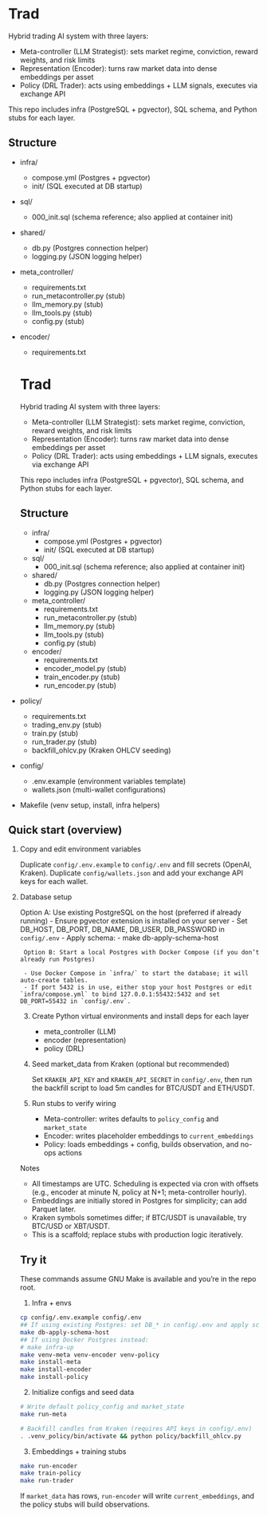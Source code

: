 # Trad

Hybrid trading AI system with three layers:

- Meta-controller (LLM Strategist): sets market regime, conviction, reward weights, and risk limits
- Representation (Encoder): turns raw market data into dense embeddings per asset
- Policy (DRL Trader): acts using embeddings + LLM signals, executes via exchange API

This repo includes infra (PostgreSQL + pgvector), SQL schema, and Python stubs for each layer.

## Structure

- infra/
	- compose.yml (Postgres + pgvector)
	- init/ (SQL executed at DB startup)
- sql/
	- 000_init.sql (schema reference; also applied at container init)
- shared/
	- db.py (Postgres connection helper)
	- logging.py (JSON logging helper)
- meta_controller/
	- requirements.txt
	- run_metacontroller.py (stub)
	- llm_memory.py (stub)
	- llm_tools.py (stub)
	- config.py (stub)
- encoder/
	- requirements.txt
	# Trad

	Hybrid trading AI system with three layers:

	- Meta-controller (LLM Strategist): sets market regime, conviction, reward weights, and risk limits
	- Representation (Encoder): turns raw market data into dense embeddings per asset
	- Policy (DRL Trader): acts using embeddings + LLM signals, executes via exchange API

	This repo includes infra (PostgreSQL + pgvector), SQL schema, and Python stubs for each layer.

	## Structure

	- infra/
		- compose.yml (Postgres + pgvector)
		- init/ (SQL executed at DB startup)
	- sql/
		- 000_init.sql (schema reference; also applied at container init)
	- shared/
		- db.py (Postgres connection helper)
		- logging.py (JSON logging helper)
	- meta_controller/
		- requirements.txt
		- run_metacontroller.py (stub)
		- llm_memory.py (stub)
		- llm_tools.py (stub)
		- config.py (stub)
	- encoder/
		- requirements.txt
		- encoder_model.py (stub)
		- train_encoder.py (stub)
		- run_encoder.py (stub)
- policy/
	- requirements.txt
	- trading_env.py (stub)
	- train.py (stub)
	- run_trader.py (stub)
	- backfill_ohlcv.py (Kraken OHLCV seeding)
- config/
	- .env.example (environment variables template)
	- wallets.json (multi-wallet configurations)
- Makefile (venv setup, install, infra helpers)

## Quick start (overview)

1) Copy and edit environment variables

	 Duplicate `config/.env.example` to `config/.env` and fill secrets (OpenAI, Kraken).
	 Duplicate `config/wallets.json` and add your exchange API keys for each wallet.

2) Database setup

	Option A: Use existing PostgreSQL on the host (preferred if already running)
		- Ensure pgvector extension is installed on your server
		- Set DB_HOST, DB_PORT, DB_NAME, DB_USER, DB_PASSWORD in `config/.env`
		- Apply schema:
		  - make db-apply-schema-host

		Option B: Start a local Postgres with Docker Compose (if you don’t already run Postgres)

		- Use Docker Compose in `infra/` to start the database; it will auto-create tables.
		- If port 5432 is in use, either stop your host Postgres or edit `infra/compose.yml` to bind 127.0.0.1:55432:5432 and set DB_PORT=55432 in `config/.env`.

	3) Create Python virtual environments and install deps for each layer

		 - meta_controller (LLM)
		 - encoder (representation)
		 - policy (DRL)

	4) Seed market_data from Kraken (optional but recommended)

		 Set `KRAKEN_API_KEY` and `KRAKEN_API_SECRET` in `config/.env`, then run the backfill script to load 5m candles for BTC/USDT and ETH/USDT.

	5) Run stubs to verify wiring

		 - Meta-controller: writes defaults to `policy_config` and `market_state`
		 - Encoder: writes placeholder embeddings to `current_embeddings`
		 - Policy: loads embeddings + config, builds observation, and no-ops actions

	Notes

	- All timestamps are UTC. Scheduling is expected via cron with offsets (e.g., encoder at minute N, policy at N+1; meta-controller hourly).
	- Embeddings are initially stored in Postgres for simplicity; can add Parquet later.
	- Kraken symbols sometimes differ; if BTC/USDT is unavailable, try BTC/USD or XBT/USDT.
	- This is a scaffold; replace stubs with production logic iteratively.

	## Try it

	These commands assume GNU Make is available and you’re in the repo root.

	1) Infra + envs

	```bash
	cp config/.env.example config/.env
	## If using existing Postgres: set DB_* in config/.env and apply schema
	make db-apply-schema-host
	## If using Docker Postgres instead:
	# make infra-up
	make venv-meta venv-encoder venv-policy
	make install-meta
	make install-encoder
	make install-policy
	```

	2) Initialize configs and seed data

	```bash
	# Write default policy_config and market_state
	make run-meta

	# Backfill candles from Kraken (requires API keys in config/.env)
	. .venv_policy/bin/activate && python policy/backfill_ohlcv.py
	```

	3) Embeddings + training stubs

	```bash
	make run-encoder
	make train-policy
	make run-trader
	```

	If `market_data` has rows, `run-encoder` will write `current_embeddings`, and the policy stubs will build observations.
